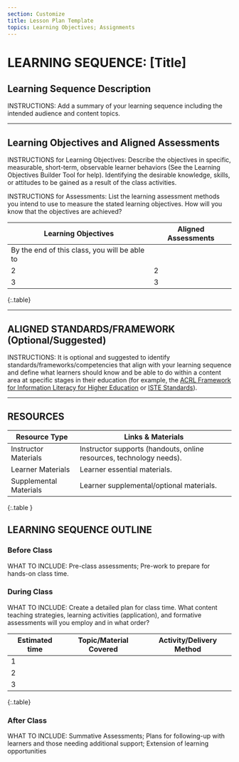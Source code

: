 ```yaml
---
section: Customize
title: Lesson Plan Template
topics: Learning Objectives; Assignments
---
```


# LEARNING SEQUENCE: [Title]

## Learning Sequence Description

INSTRUCTIONS: Add a summary of your learning sequence including the intended audience and content topics.

-----

## Learning Objectives and Aligned Assessments

INSTRUCTIONS for Learning Objectives: Describe the objectives in specific, measurable, short-term, observable learner behaviors (See the Learning Objectives Builder Tool for help). Identifying the desirable knowledge, skills, or attitudes to be gained as a result of the class activities.

INSTRUCTIONS for Assessments: List the learning assessment methods you intend to use to measure the stated learning objectives. How will you know that the objectives are achieved?

| Learning Objectives | Aligned Assessments |
| -----| ------|
|By the end of this class, you will be able to |   |
| 2  |  2   |
| 3  |  3   |
{:.table}

-------

## ALIGNED STANDARDS/FRAMEWORK (Optional/Suggested)

INSTRUCTIONS: It is optional and suggested to identify standards/frameworks/competencies that align with your learning sequence and define what learners should know and be able to do within a content area at specific stages in their education (for example, the [ACRL Framework for Information Literacy for Higher Education](https://www.ala.org/acrl/standards/ilframework) or [ISTE Standards](https://www.iste.org/standards/iste-standards-for-students)). 

-------

## RESOURCES

| Resource Type| Links & Materials |
| --- | --- |
| Instructor Materials | Instructor supports (handouts, online resources, technology needs). |
| Learner Materials | Learner essential materials.|
| Supplemental Materials | Learner supplemental/optional materials. |
{:.table }

## LEARNING SEQUENCE OUTLINE

### Before Class

WHAT TO INCLUDE: Pre-class assessments; Pre-work to prepare for hands-on class time.

### During Class

WHAT TO INCLUDE: Create a detailed plan for class time. What content teaching strategies, learning activities (application), and formative assessments will you employ and in what order?

| Estimated time | Topic/Material Covered | Activity/Delivery Method |
| ----  | ---- | ---- |
| 1     |      |      |
| 2     |      |      |
| 3     |      |      |
{:.table}

### After Class

WHAT TO INCLUDE: Summative Assessments;  Plans for following-up with learners and those needing additional support;  Extension of learning opportunities
